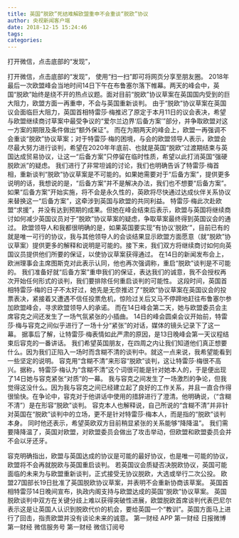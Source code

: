 ```yaml
---
title: 英国“脱欧”死结难解欧盟重申不会重谈“脱欧”协议
author: 央视新闻客户端
date: 2018-12-15 15:24:46
tags: 
categories: 
---
```

打开微信，点击底部的“发现”，
<!-- more -->
打开微信，点击底部的“发现”，
使用“扫一扫”即可将网页分享至朋友圈。
2018年最后一次欧盟峰会当地时间14日下午在布鲁塞尔落下帷幕。两天的峰会中，英国“脱欧”始终是绕不开的热点议题。面对目前“脱欧”协议草案在英国国内受到的巨大阻力，欧盟方面一再重申，不会与英国重新谈判。
由于“脱欧”协议草案在英国议会面临巨大阻力，英国首相特雷莎·梅推迟了原定于本月11日的议会表决，希望与欧盟继续商讨草案中最受争议的“爱尔兰边界‘后备方案’”部分，并争取欧盟对这一方案的期限及条件做出“额外保证”。
而在为期两天的峰会上，欧盟一再强调不会重谈“脱欧”协议草案；对于特雷莎·梅的困境，与会的欧盟领导人表示，欧盟会尽最大努力进行谈判，希望在2020年年底前、也就是英国“脱欧”过渡期结束与英国达成贸易协议，让这一“后备方案”只停留在临时性质，希望以此打消英国“强硬脱欧派”的疑虑。
我们进行了非常坦诚的讨论，我们也明确告诉了特雷莎·梅首相，重新谈判“脱欧”协议草案是不可能的。如果她需要对于“后备方案”，提供更多说明的话，我想说的是，“后备方案”并不是解决办法，我们也不想要“后备方案”。如果“后备方案”开始实施，将不会是永久性的，英欧将尽快通过达成伙伴关系协议来替换这一“后备方案”，这牵涉到英国与欧盟的共同利益。
特雷莎·梅此次赴欧盟“求援”，并没有达到预期的成果。但她在峰会结束后表示，欧盟与英国将继续商讨如何减少英国议员对于“脱欧”协议草案的疑虑，争取草案最终得到英国议会的通过。
欧盟领导人和我都很明确的是，如果英国要实现“有协议‘脱欧’”，目前已有的就是唯一可行的协议，我与其他领导人的会谈结果显示欧盟方面愿意（就“脱欧”协议草案）提供更多的解释和说明是可能的。接下来，我们双方将继续商讨如何向英国议员提供他们所要的保证，以使协议草案获得通过。
在14日的新闻发布会上，欧洲理事会主席图斯克对此表示认同，他也再次强调称，重启“脱欧”谈判是不可能的。
我们准备好就“后备方案”重申我们的保证，表达我们的诚意，我不会授权再次开始任何形式的谈判，我们要排除任何重启谈判的可能性。
这段时间，英国首相特雷莎·梅的日子不太好过，她先是无奈推迟了“脱欧”协议草案在英国议会的投票表决，紧接着又遭遇不信任投票危机，惊险过关后又马不停蹄地赶往布鲁塞尔参加欧盟峰会，寻求欧盟领导人的承诺。
而在14日峰会第二天，她与欧盟委员会主席容克之间还发生了一场气氛紧张的小插曲。
14日的峰会圆桌会议开始前，特雷莎·梅与容克之间似乎进行了一场十分“紧张”的对话，媒体的镜头记录下了这一幕。
据事后了解，让特雷莎·梅表情如此严肃的原因，是13日晚峰会第一天议程结束后容克的一番讲话。
我们希望英国朋友，在四周之内让我们知道他们真正想要什么。因为我们正陷入一场时而含糊不清的谈判中。就这一点来说，我希望能看到一些坚定的说明。
容克用“含糊不清”来形容“脱欧”谈判，这让特雷莎·梅很不高兴。据称，特雷莎·梅认为“含糊不清”这个词很可能是针对她本人的，于是便出现了14日她与容克紧张“对质”的一幕。
我与容克之间发生了一场激烈的争论，但我觉得这没什么。因为我与容克之间已经建立起了良好的工作关系，并且一直合作得很愉快。在争论中，容克对于他讲话中使用的措辞进行了澄清。他明确说，（“含糊不清”）是在形容“脱欧”谈判。
容克本人也解释说，自己所说的“含糊不清”并非针对英国在“脱欧”谈判中的立场，更不是针对特雷莎·梅本人，而是指的“脱欧”谈判本身。
同时他还表示，希望英欧双方目前稍显紧张的关系能够“降降温”。
我们需要降降温了，英国对欧盟，对欧盟委员会做出了攻击举动，但欧盟和欧盟委员会并不会以牙还牙。
 
 
容克明确指出，欧盟与英国达成的协议是可能的最好协议，也是唯一可能的协议，欧盟将不会再就脱欧与英国重启谈判。
若英国议会质疑否决脱欧协议，英国可能面临的未来为与欧盟重新谈判，正式接受无协议脱欧，大选或举行二次公投。
欧盟27国部长19日批准了英国脱欧协议草案，并表明不会重新协商该草案。
英国首相特雷莎14日晚间宣布，执政内阁支持与欧盟达成的英国“脱欧”协议草案。
英国脱欧谈判中双方在关键分歧上难以获得突破性进展，欧盟脱欧首席谈判代表巴尼尔表示这是让英国人认识到脱欧代价的机会，要给英国一个“教训”。英国方面马上进行了回击，指责欧盟并没有谈论未来的诚意。
第一财经
APP
第一财经
日报微博
第一财经
微信服务号
第一财经
微信订阅号
